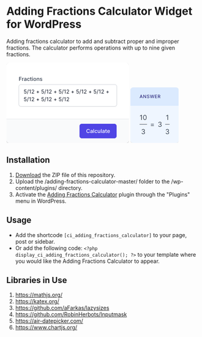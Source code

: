 # Adding Fractions Calculator Widget for WordPress

Adding fractions calculator to add and subtract proper and improper fractions. The calculator performs operations with up to nine given fractions.

![Adding Fractions Calculator Input Form](/assets/images/screenshot-1.png "Adding Fractions Calculator Input Form")
![Adding Fractions Calculator Calculation Results](/assets/images/screenshot-2.png "Adding Fractions Calculator Calculation Results")

## Installation

1. [Download](https://github.com/pub-calculator-io/adding-fractions-calculator/archive/refs/heads/master.zip) the ZIP file of this repository.
2. Upload the /adding-fractions-calculator-master/ folder to the /wp-content/plugins/ directory.
3. Activate the [Adding Fractions Calculator](https://www.calculator.io/adding-fractions-calculator/ "Adding Fractions Calculator Homepage") plugin through the "Plugins" menu in WordPress.

## Usage
* Add the shortcode `[ci_adding_fractions_calculator]` to your page, post or sidebar.
* Or add the following code: `<?php display_ci_adding_fractions_calculator(); ?>` to your template where you would like the Adding Fractions Calculator to appear.

## Libraries in Use
1. https://mathjs.org/
2. https://katex.org/
3. https://github.com/aFarkas/lazysizes
4. https://github.com/RobinHerbots/Inputmask
5. https://air-datepicker.com/
6. https://www.chartjs.org/
